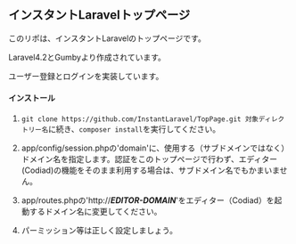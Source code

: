## インスタントLaravelトップページ

このリポは、インスタントLaravelのトップページです。

Laravel4.2とGumbyより作成されています。

ユーザー登録とログインを実装しています。

#### インストール

1. `git clone https://github.com/InstantLaravel/TopPage.git 対象ディレクトリー名`に続き、`composer install`を実行してください。

2. app/config/session.phpの'domain'に、使用する（サブドメインではなく）ドメイン名を指定します。認証をこのトップページで行わず、エディター(Codiad)の機能をそのまま利用する場合は、サブドメイン名でもかまいません。

3. app/routes.phpの'http://***EDITOR-DOMAIN***'をエディター（Codiad）を起動するドメイン名に変更してください。

4. パーミッション等は正しく設定しましょう。
